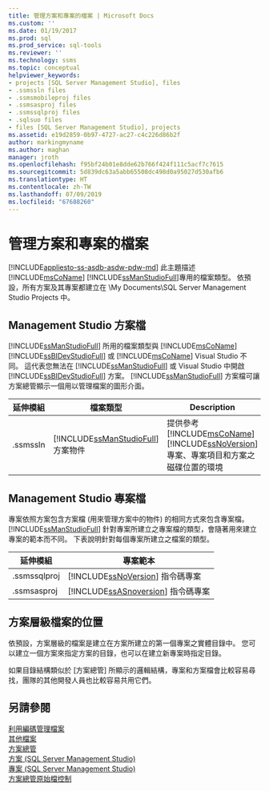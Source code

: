 ```yaml
---
title: 管理方案和專案的檔案 | Microsoft Docs
ms.custom: ''
ms.date: 01/19/2017
ms.prod: sql
ms.prod_service: sql-tools
ms.reviewer: ''
ms.technology: ssms
ms.topic: conceptual
helpviewer_keywords:
- projects [SQL Server Management Studio], files
- .ssmssln files
- .ssmsmobileproj files
- .ssmsasproj files
- .ssmssqlproj files
- .sqlsuo files
- files [SQL Server Management Studio], projects
ms.assetid: e19d2859-0b97-4727-ac27-c4c226d86b2f
author: markingmyname
ms.author: maghan
manager: jroth
ms.openlocfilehash: f95bf24b01e8dde62b766f424f111c5acf7c7615
ms.sourcegitcommit: 5d839dc63a5abb65508dc498d0a95027d530afb6
ms.translationtype: HT
ms.contentlocale: zh-TW
ms.lasthandoff: 07/09/2019
ms.locfileid: "67688260"
---
```

# <a name="files-that-manage-solutions-and-projects"></a>管理方案和專案的檔案
[!INCLUDE[appliesto-ss-asdb-asdw-pdw-md](../../includes/appliesto-ss-asdb-asdw-pdw-md.md)]
 此主題描述 [!INCLUDE[msCoName](../../includes/msconame_md.md)] [!INCLUDE[ssManStudioFull](../../includes/ssmanstudiofull-md.md)]專用的檔案類型。 依預設，所有方案及其專案都建立在 \My Documents\SQL Server Management Studio Projects 中。  


## <a name="management-studio-solution-files"></a>Management Studio 方案檔  
[!INCLUDE[ssManStudioFull](../../includes/ssmanstudiofull-md.md)] 所用的檔案類型與 [!INCLUDE[msCoName](../../includes/msconame_md.md)] [!INCLUDE[ssBIDevStudioFull](../../includes/ssbidevstudiofull_md.md)] 或 [!INCLUDE[msCoName](../../includes/msconame_md.md)] Visual Studio 不同。 這代表您無法在 [!INCLUDE[ssManStudioFull](../../includes/ssmanstudiofull-md.md)] 或 Visual Studio 中開啟 [!INCLUDE[ssBIDevStudioFull](../../includes/ssbidevstudiofull_md.md)] 方案。 [!INCLUDE[ssManStudioFull](../../includes/ssmanstudiofull-md.md)] 方案檔可讓方案總管顯示一個用以管理檔案的圖形介面。  
   
|延伸模組|檔案類型|Description|建立者|  
|-------------|-------------|---------------|--------------|  
|.ssmssln|[!INCLUDE[ssManStudioFull](../../includes/ssmanstudiofull-md.md)] 方案物件|提供參考 [!INCLUDE[msCoName](../../includes/msconame_md.md)] [!INCLUDE[ssNoVersion](../../includes/ssnoversion-md.md)] 專案、專案項目和方案之磁碟位置的環境|[!INCLUDE[ssManStudioFull](../../includes/ssmanstudiofull-md.md)]|  
  
## <a name="management-studio-project-files"></a>Management Studio 專案檔  
專案依照方案包含方案檔 (用來管理方案中的物件) 的相同方式來包含專案檔。 [!INCLUDE[ssManStudioFull](../../includes/ssmanstudiofull-md.md)] 針對專案所建立之專案檔的類型，會隨著用來建立專案的範本而不同。 下表說明針對每個專案所建立之檔案的類型。  
   
|延伸模組|專案範本|  
|-------------|--------------------|  
|.ssmssqlproj|[!INCLUDE[ssNoVersion](../../includes/ssnoversion-md.md)] 指令碼專案|  
|.ssmsasproj|[!INCLUDE[ssASnoversion](../../includes/ssasnoversion_md.md)] 指令碼專案|  
   
## <a name="location-of-solution-level-files"></a>方案層級檔案的位置  
依預設，方案層級的檔案是建立在方案所建立的第一個專案之實體目錄中。 您可以建立一個方案來指定方案的目錄，也可以在建立新專案時指定目錄。  
 
如果目錄結構類似於 [方案總管] 所顯示的邏輯結構，專案和方案檔會比較容易尋找，團隊的其他開發人員也比較容易共用它們。  
   
## <a name="see-also"></a>另請參閱  
[利用編碼管理檔案](../../ssms/solution/manage-files-with-encoding.md)  
[其他檔案](../../ssms/solution/miscellaneous-files.md)  
[方案總管](../../ssms/solution/solution-explorer.md)  
[方案 &#40;SQL Server Management Studio&#41;](../../ssms/solution/solutions-sql-server-management-studio.md)  
[專案 &#40;SQL Server Management Studio&#41;](../../ssms/solution/projects-sql-server-management-studio.md)  
[方案總管原始檔控制](https://msdn.microsoft.com/library/ms173879.aspx)  
  
